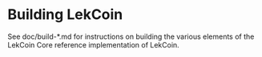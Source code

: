 Building LekCoin
================

See doc/build-*.md for instructions on building the various
elements of the LekCoin Core reference implementation of LekCoin.
